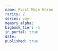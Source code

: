 ```yaml
---
name: First Maje Haron
rarity: 2
series: voy
memory_alpha:
bigbook_tier: -1
in_portal: true
date:
published: true
---
```



